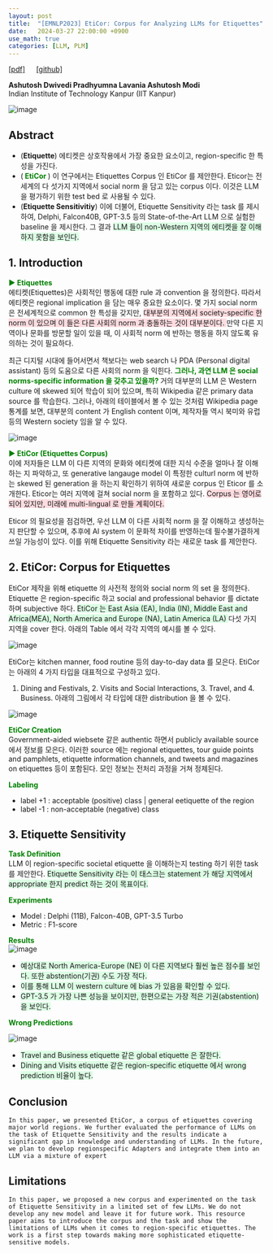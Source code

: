 ```yaml
---
layout: post
title:  "[EMNLP2023] EtiCor: Corpus for Analyzing LLMs for Etiquettes"
date:   2024-03-27 22:00:00 +0900
use_math: true
categories: [LLM, PLM]
---
```


[[pdf]](https://aclanthology.org/2023.emnlp-main.428.pdf) &emsp;
[[github]](https://github.com/Exploration-Lab/EtiCor.)

**Ashutosh Dwivedi Pradhyumna Lavania Ashutosh Modi**
<br> Indian Institute of Technology Kanpur (IIT Kanpur) &emsp;

![image](https://github.com/yong1-kim/yong1-kim.github.io/assets/42200027/649050fa-5723-4a0a-9a9f-f9ea37c6e463)

## Abstract
- (**Etiquette**) 에티켓은 상호작용에서 가장 중요한 요소이고, region-specific 한 특성을 가진다.
- (<span style='color:green;font-weight:bold'> EtiCor </span>) 이 연구에서는 Etiquettes Corpus 인 EtiCor 를 제안한다. Eticor는 전세계의 다 섯가지 지역에서 social norm 을 담고 있는 corpus 이다. 이것은 LLM 을 평가하기 위한 test bed 로 사용될 수 있다.
- (**Etiquette Sensitivitiy**) 이에 더불어, Etiquette Sensitivity 라는 task 를 제시하여, Delphi, Falcon40B, GPT-3.5 등의 State-of-the-Art LLM 으로 실험한 baseline 을 제시한다. 그 결과 <span style='background-color: #dcffe4'> LLM 들이 non-Western 지역의 에티켓을 잘 이해하지 못함을 보인다. </span>

## 1. Introduction
<span style='color:green;font-weight:bold'> ▶ Etiquettes </span>
<br>
에티켓(Etiquettes)은 사회적인 행동에 대한 rule 과 convention 을 정의한다.
따라서 에티켓은 regional implication 을 담는 매우 중요한 요소이다.
몇 가지 social norm 은 전세계적으로 common 한 특성을 갖지만, <span style='background-color: #ffdce0'> 대부분의 지역에서 society-specific 한 norm 이 있으며 이 들은 다른 사회의 norm 과 충돌하는 것이 대부분이다. </span>
만약 다른 지역이나 문화를 방문할 일이 있을 때, 이 사회적 norm 에 반하는 행동을 하지 않도록 유의하는 것이 필요하다.

최근 디지털 시대에 들어서면서 책보다는 web search 나 PDA (Personal digital assistant) 등의 도움으로 다른 사회의 norm 을 익힌다.
<span style='color:green;font-weight:bold'> 그러나, 과연 LLM 은 social norms-specific information 을 갖추고 있을까? </span>
거의 대부분의 LLM 은 Western culture 에 skewed 되어 학습이 되어 있으며, 특히 Wikipedia 같은 primary data source 를 학습한다.
그러나, 아래의 테이블에서 볼 수 있는 것처럼 Wikipedia page 통계를 보면, 대부분의 content 가 English content 이며, 제작자들 역시 북미와 유럽 등의 Western society 임을 알 수 있다.

![image](https://github.com/yong1-kim/yong1-kim.github.io/assets/42200027/b6087baa-c84a-41fc-94c6-25c60c87c9d5)

<span style='color:green;font-weight:bold'> ▶ EtiCor (Etiquettes Corpus) </span>
<br>
이에 저자들은 LLM 이 다른 지역의 문화와 에티켓에 대한 지식 수준을 얼마나 잘 이해하는 지 파악하고, 또 generative langauge model 이 특정한 culturl norm 에 반하는 skewed 된 generation 을 하는지 확인하기 위하여 새로운 corpus 인 Eticor 를 소개한다.
Eticor는 여러 지역에 걸쳐 social norm 을 포함하고 있다.
<span style='background-color: #ffdce0'> Corpus 는 영어로 되어 있지만, 미래에 multi-lingual 로 만들 계획이다. </span>

Eticor 의 필요성을 점검하면, 우선 LLM 이 다른 사회적 norm 을 잘 이해하고 생성하는지 판단할 수 있으며, 추후에 AI system 이 문화적 차이를 반영하는데 필수불가결하게 쓰일 가능성이 있다.
이를 위해 Etiquette Sensitivity 라는 새로운 task 를 제안한다.



## 2. EtiCor: Corpus for Etiquettes

EtiCor 제작을 위해 etiquette 의 사전적 정의와 social norm 의 set 을 정의한다.
Etiquette 은 region-specific 하고 social and professional behavior 를 dictate 하며 subjective 하다.
<span style='background-color: #dcffe4'> EtiCor 는 East Asia (EA), India (IN), Middle East and Africa(MEA), North America and Europe (NA), Latin America (LA) </span> 다섯 가지 지역을 cover 한다. 아래의 Table 에서 각각 지역의 예시를 볼 수 있다.

![image](https://github.com/yong1-kim/yong1-kim.github.io/assets/42200027/2414d70f-0ccf-4958-a2b2-e95831a601cc)

EtiCor는 kitchen manner, food routine 등의 day-to-day data 를 모은다.
EtiCor는 아래의 4 가지 타입을 대표적으로 구성하고 있다.
1. Dining and Festivals, 2. Visits and Social Interactions, 3. Travel, and 4. Business. 아래의 그림에서 각 타입에 대한 distribution 을 볼 수 있다.

![image](https://github.com/yong1-kim/yong1-kim.github.io/assets/42200027/47ebe17c-206f-40f4-be06-b8c3255ae8a7)


<span style='color:green;font-weight:bold'> EtiCor Creation </span>
<br>
Government-aided wiebsete 같은 authentic 하면서 publicly available source 에서 정보를 모은다.
이러한 source 에는 regional etiquettes, tour guide points and pamphlets, etiquette information channels, and tweets and magazines on etiquettes 등이 포함된다.
모인 정보는 전처리 과정을 거쳐 정제된다.

<span style='color:green;font-weight:bold'> Labeling </span>
<br>
- label +1 : acceptable (positive) class | general eetiquette of the region
- label -1 : non-acceptable (negative) class 

## 3. Etiquette Sensitivity
<span style='color:green;font-weight:bold'> Task Definition </span>
<br>
LLM 이 region-specific societal etiquette 을 이해하는지 testing 하기 위한 task 를 제안한다.
<span style='background-color: #dcffe4'> Etiquette Sensitivity 라는 이 태스크는 statement 가 해당 지역에서 appropriate 한지 predict 하는 것이 목표이다. </span>

<span style='color:green;font-weight:bold'> Experiments </span>
<br>
- Model : Delphi (11B), Falcon-40B, GPT-3.5 Turbo
- Metric : F1-score

<span style='color:green;font-weight:bold'> Results </span>
<br>
![image](https://github.com/yong1-kim/yong1-kim.github.io/assets/42200027/25a5ae00-c338-4fe9-b7c1-0432618caf2a)

- <span style='background-color: #dcffe4'> 예상대로 North America-Europe (NE) 이 다른 지역보다 훨씬 높은 점수를 보인다. 또한 abstention(기권) 수도 가장 적다. </span>
- <span style='background-color: #dcffe4'> 이를 통해 LLM 이 western culture 에 bias 가 있음을 확인할 수 있다. </span>
- <span style='background-color: #dcffe4'> GPT-3.5 가 가장 나쁜 성능을 보이지만, 한편으로는 가장 적은 기권(abstention)을 보인다. </span>

<span style='color:green;font-weight:bold'> Wrong Predictions </span>
<br>

![image](https://github.com/yong1-kim/yong1-kim.github.io/assets/42200027/ed18e7c6-5fd9-49e7-a89a-add1491239ae)

- <span style='background-color: #dcffe4'> Travel and Business etiquette 같은 global etiquette 은 잘한다.</span>
- <span style='background-color: #dcffe4'> Dining and Visits etiquette 같은 region-specific etiquette 에서 wrong prediction 비율이 높다.</span>

## Conclusion
```
In this paper, we presented EtiCor, a corpus of etiquettes covering major world regions. We further evaluated the performance of LLMs on the task of Etiquette Sensitivity and the results indicate a significant gap in knowledge and understanding of LLMs. In the future, we plan to develop regionspecific Adapters and integrate them into an LLM via a mixture of expert
```

## Limitations
```
In this paper, we proposed a new corpus and experimented on the task of Etiquette Sensitivity in a limited set of few LLMs. We do not develop any new model and leave it for future work. This resource paper aims to introduce the corpus and the task and show the limitations of LLMs when it comes to region-specific etiquettes. The work is a first step towards making more sophisticated etiquette-sensitive models.
```
